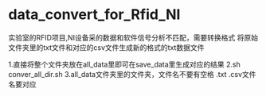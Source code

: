 # data_convert_for_Rfid_NI
实验室的RFID项目,NI设备采的数据和软件信号分析不匹配，需要转换格式
将原始文件夹里的txt文件和对应的csv文件生成新的格式的txt数据文件

1.直接将整个文件夹放在all_data里即可在save_data里生成对应的结果
2.sh conver_all_dir.sh
3.all_data文件夹里的文件夹，文件名不要有空格 .txt .csv文件名要对应 
